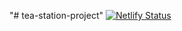"# tea-station-project"
[![Netlify Status](https://api.netlify.com/api/v1/badges/d976582d-8f13-47bc-98ef-dabb57ffca88/deploy-status)](https://app.netlify.com/sites/tea-station-project-mksg/deploys)
